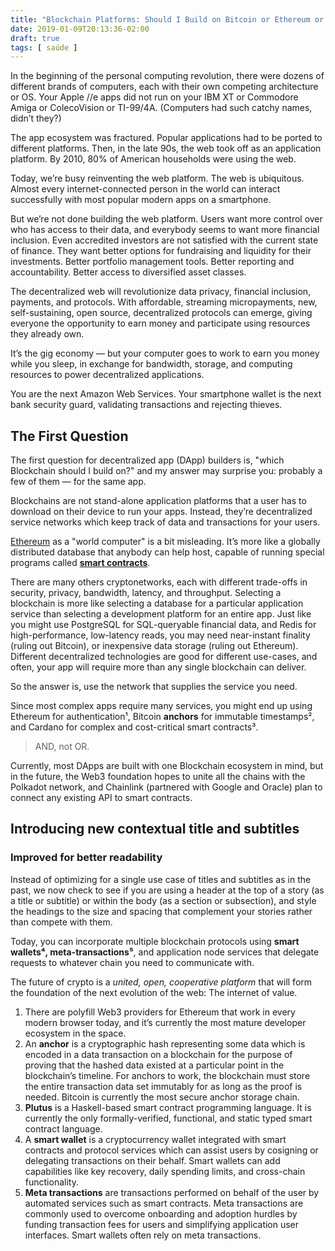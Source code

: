 ```yaml
---
title: "Blockchain Platforms: Should I Build on Bitcoin or Ethereum or Cardano or…"
date: 2019-01-09T20:13:36-02:00
draft: true
tags: [ saúde ]
---
```


In the beginning of the personal computing revolution, there were dozens of different brands of computers, each with their own competing architecture or OS. Your Apple //e apps did not run on your IBM XT or Commodore Amiga or ColecoVision or TI-99/4A. (Computers had such catchy names, didn’t they?)

The app ecosystem was fractured. Popular applications had to be ported to different platforms. Then, in the late 90s, the web took off as an application platform. By 2010, 80% of American households were using the web.

Today, we’re busy reinventing the web platform. The web is ubiquitous. Almost every internet-connected person in the world can interact successfully with most popular modern apps on a smartphone.

But we’re not done building the web platform. Users want more control over who has access to their data, and everybody seems to want more financial inclusion. Even accredited investors are not satisfied with the current state of finance. They want better options for fundraising and liquidity for their investments. Better portfolio management tools. Better reporting and accountability. Better access to diversified asset classes.

The decentralized web will revolutionize data privacy, financial inclusion, payments, and protocols. With affordable, streaming micropayments, new, self-sustaining, open source, decentralized protocols can emerge, giving everyone the opportunity to earn money and participate using resources they already own.

It’s the gig economy — but your computer goes to work to earn you money while you sleep, in exchange for bandwidth, storage, and computing resources to power decentralized applications.

You are the next Amazon Web Services. Your smartphone wallet is the next bank security guard, validating transactions and rejecting thieves.

## The First Question
The first question for decentralized app (DApp) builders is, "which Blockchain should I build on?" and my answer may surprise you: probably a few of them — for the same app.

Blockchains are not stand-alone application platforms that a user has to download on their device to run your apps. Instead, they’re decentralized service networks which keep track of data and transactions for your users.

[Ethereum](www.gooogle.com) as a "world computer" is a bit misleading. It’s more like a globally distributed database that anybody can help host, capable of running special programs called **[smart contracts](www.gooogle.com)**.

There are many others cryptonetworks, each with different trade-offs in security, privacy, bandwidth, latency, and throughput. Selecting a blockchain is more like selecting a database for a particular application service than selecting a development platform for an entire app. Just like you might use PostgreSQL for SQL-queryable financial data, and Redis for high-performance, low-latency reads, you may need near-instant finality (ruling out Bitcoin), or inexpensive data storage (ruling out Ethereum). Different decentralized technologies are good for different use-cases, and often, your app will require more than any single blockchain can deliver.

So the answer is, use the network that supplies the service you need.

Since most complex apps require many services, you might end up using Ethereum for authentication¹, Bitcoin **anchors** for immutable timestamps², and Cardano for complex and cost-critical smart contracts³.

> AND, not OR.

Currently, most DApps are built with one Blockchain ecosystem in mind, but in the future, the Web3 foundation hopes to unite all the chains with the Polkadot network, and Chainlink (partnered with Google and Oracle) plan to connect any existing API to smart contracts.

## Introducing new contextual title and subtitles

### Improved for better readability

Instead of optimizing for a single use case of titles and subtitles as in the past, we now check to see if you are using a header at the top of a story (as a title or subtitle) or within the body (as a section or subsection), and style the headings to the size and spacing that complement your stories rather than compete with them.

Today, you can incorporate multiple blockchain protocols using **smart wallets⁴, meta-transactions⁵**, and application node services that delegate requests to whatever chain you need to communicate with.

The future of crypto is a *united, open, cooperative platform* that will form the foundation of the next evolution of the web: The internet of value.

1. There are polyfill Web3 providers for Ethereum that work in every modern browser today, and it’s currently the most mature developer ecosystem in the space.
2. An **anchor** is a cryptographic hash representing some data which is encoded in a data transaction on a blockchain for the purpose of proving that the hashed data existed at a particular point in the blockchain’s timeline. For anchors to work, the blockchain must store the entire transaction data set immutably for as long as the proof is needed. Bitcoin is currently the most secure anchor storage chain.
3. **Plutus** is a Haskell-based smart contract programming language. It is currently the only formally-verified, functional, and static typed smart contract language.
4. A **smart wallet** is a cryptocurrency wallet integrated with smart contracts and protocol services which can assist users by cosigning or delegating transactions on their behalf. Smart wallets can add capabilities like key recovery, daily spending limits, and cross-chain functionality.
5. **Meta transactions** are transactions performed on behalf of the user by automated services such as smart contracts. Meta transactions are commonly used to overcome onboarding and adoption hurdles by funding transaction fees for users and simplifying application user interfaces. Smart wallets often rely on meta transactions.